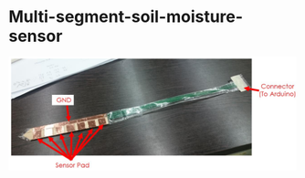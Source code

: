 # Multi-segment-soil-moisture-sensor

<center><img src="https://github.com/TripleC-Light/Multi-segment-soil-moisture-sensor/blob/master/image/sensor.jpg" width=600></center>
